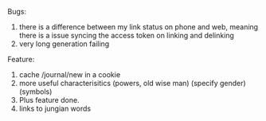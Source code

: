 Bugs:
1. there is a difference between my link status on phone and web, meaning there is a issue syncing the access token on linking and delinking
2. very long generation failing

Feature:
1.  cache /journal/new in a cookie
2.  more useful characterisitics (powers, old wise man) (specify gender) (symbols)
3.  Plus feature done.
4.  links to jungian words
